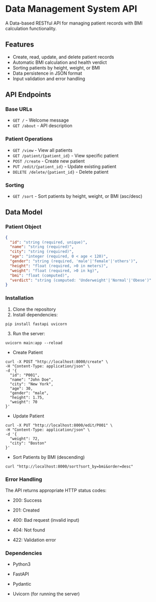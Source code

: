 # Data Management System API

A Data-based RESTful API for managing patient records with BMI calculation functionality.

## Features

- Create, read, update, and delete patient records
- Automatic BMI calculation and health verdict
- Sorting patients by height, weight, or BMI
- Data persistence in JSON format
- Input validation and error handling

## API Endpoints

### Base URLs
- `GET /` - Welcome message
- `GET /about` - API description

### Patient Operations
- `GET /view` - View all patients
- `GET /patient/{patient_id}` - View specific patient
- `POST /create` - Create new patient
- `PUT /edit/{patient_id}` - Update existing patient
- `DELETE /delete/{patient_id}` - Delete patient

### Sorting
- `GET /sort` - Sort patients by height, weight, or BMI (asc/desc)

## Data Model

### Patient Object
```json
{
  "id": "string (required, unique)",
  "name": "string (required)",
  "city": "string (required)",
  "age": "integer (required, 0 < age < 120)",
  "gender": "string (required, 'male'|'female'|'others')",
  "height": "float (required, >0 in meters)",
  "weight": "float (required, >0 in kg)",
  "bmi": "float (computed)",
  "verdict": "string (computed: 'Underweight'|'Normal'|'Obese')"
}

```
### Installation
1.  Clone the repository
2.  Install dependencies:

```
pip install fastapi uvicorn
```
3. Run the server:
```
uvicorn main:app --reload
```

- Create Patient
```
curl -X POST "http://localhost:8000/create" \
-H "Content-Type: application/json" \
-d '{
  "id": "P001",
  "name": "John Doe",
  "city": "New York",
  "age": 30,
  "gender": "male",
  "height": 1.75,
  "weight": 70
}'
```
- Update Patient
```
curl -X PUT "http://localhost:8000/edit/P001" \
-H "Content-Type: application/json" \
-d '{
  "weight": 72,
  "city": "Boston"
}'
```

- Sort Patients by BMI (descending)
```
curl "http://localhost:8000/sort?sort_by=bmi&order=desc"
```
### Error Handling
The API returns appropriate HTTP status codes:

- 200: Success

- 201: Created

- 400: Bad request (invalid input)

- 404: Not found

- 422: Validation error

### Dependencies
- Python3

- FastAPI

- Pydantic

- Uvicorn (for running the server)
